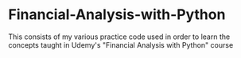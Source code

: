 # Financial-Analysis-with-Python
This consists of my various practice code used in order to learn the concepts taught in Udemy's "Financial Analysis with Python" course
